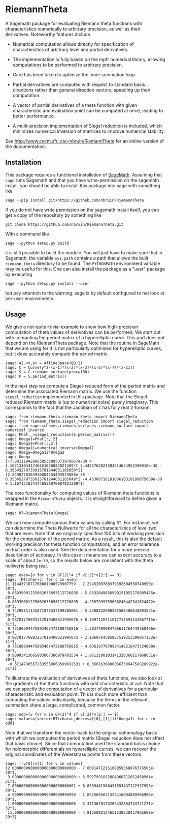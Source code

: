 # RiemannTheta

A Sagemath package for evaluating Riemann theta functions with
characteristics numerically to arbitrary precision, as well as their
derivatives. Noteworthy features include

* Numerical computation allows directly for specification of
characteristics of arbitrary level and partial derivatives.

* The implementation is fully based on the mpfr numerical library,
allowing computations to be performed to arbitrary precision.

* Care has been taken to optimize the inner summation loop.

* Partial derivatives are computed with respect to standard basis
directions rather than general direction vectors, speeding up their
computation.

* A vector of partial derivatives of a theta function with given
characteristic and evaluation point can be computed at once, leading to
better performance.

* A multi-precision implementation of Siegel reduction is included,
which minimizes numerical inversion of matrices to improve numerical
stability.

See http://www.cecm.sfu.ca/~nbruin/RiemannTheta for an online version
of the documentation.

## Installation

This package requires a functional installation of
[SageMath](https://sagemath.org). Assuming that `sage` runs Sagemath
and that you have write-permission on the sagemath install, you should
be able to install this package into sage with something like

    sage --pip install git+https://github.com/nbruin/RiemannTheta

If you do not have write permission on the sagemath install itself, you
can get a copy of the repository by something like

    git clone https://github.com/nbruin/RiemannTheta.git
    
With a command like

    sage --python setup.py build

it is still possible to build the module. You will just have to make sure
that in Sagemath, the variable `sys.path` contains a path that allows the built
`riemann_theta` directory to be found. The `PYTHONPATH` environment variable
may be useful for this. One can also install the package as a "user" package
by executing

    sage --python setup.py install --user
    
but pay attention to the warning: sage is by default configured to not
look at per-user environments. 

## Usage

We give a not-quite-trivial example to show how high-precision
computation of theta values of derivatives can be performed. We start
out with computing the period matrix of a hyperelliptic curve. This
part does not depend on the RiemannTheta package. Note that the routine
in SageMath that we are using for it is not particularly optimized for
hyperelliptic curves, but it does accurately compute the period matrix.

    sage: A2.<x,y> = AffineSpace(QQ,2)
    sage: C = Curve(y^2-(x-1)*(x-2)*(x-3)*(x-5)*(x-7)*(x-11))
    sage: S = C.riemann_surface(prec=100)
    sage: P = S.period_matrix()

In the next step we compute a Siegel-reduced form of the period matrix
and determine the associated Riemann matrix. We use the function
`siegel_reduction` implemented in this package. Note that the Siegel-reduced
Riemann matrix is (up to numerical noise) purely imaginary. This corresponds
to the fact that the Jacobian of `C` has fully real 2-torsion.

    sage: from riemann_theta.riemann_theta import RiemannTheta
    sage: from riemann_theta.siegel_reduction import siegel_reduction
    sage: from sage.schemes.riemann_surfaces.riemann_surface import numerical_inverse
    sage: Phat,_=siegel_reduction(S.period_matrix())
    sage: Omega1=Phat[:,:2]
    sage: Omega2=Phat[:,2:]
    sage: Omega1i=numerical_inverse(Omega1)
    sage: Omega=Omega1i*Omega2
    sage: Omega
    [-7.8011194289838531805073979567e-30 + 1.1671310344746551076087021309*I 3.4425762821394314634952390910e-30 - 0.35345270733815781244031185050*I]
    [2.8490278363936084454493573688e-30 - 0.35345270733815781244031185049*I -4.4530071618106610318109075688e-30 + 1.1671310344746551076087021308*I]

The core functionality for computing values of Riemann theta functions
is wrapped in the `RiemannTheta` objects. It is straightforward to
define given a Riemann matrix.

    sage: RT=RiemannTheta(Omega)

We can now compute various theta values by calling `RT`. For instance,
we can determine the Theta Nullwerte for all the characteristics of
level two that are even. Note that we originally specified 100 bits of
working precision for the computation of the period matrix. As a
result, this is also the default working precision for theta function
computations, and an error tolerance on that order is also used. See
the documentation for a more precise description of accuracy. In this
case it means we can expect accuracy to a scale of about `1e-30`, so
the results below are consistent with the theta nullwerte being real.

    sage: even=[v for v in GF(2)^4 if v[:2]*v[2:] == 0]
    sage: [RT(char=c) for c in even]
    [1.1144371671760661900579907759 - 2.2245209708379392604550740950e-30*I,
     0.86939001225062635693112726895 - 5.8332049656999151052278805475e-30*I,
     0.86939001225062635693112726895 - 4.2557999759650246442341624472e-30*I,
     0.74295811145071079337199385061 - 5.5388522690261500486640893531e-30*I,
     0.98781776893257819408621995076 + 8.1097128711817717691533867715e-31*I,
     0.73106694475893467472188756816 - 1.3837409084796611764449360496e-30*I,
     0.98781776893257819408621995075 - 2.1060764585867519253398057132e-31*I,
     0.73106694475893467472188756815 - 4.0361977670924148216473724000e-30*I,
     0.90993413665803867386979701534 + 1.8613200183141326366117968651e-30*I,
     -0.37147905572535539668599692531 + 8.3661636800066730647588289922e-31*I]

To illustrate the evaluation of derivatives of theta functions, we also
look at the gradients of the theta functions with odd characteristic at
`z=0`. Note that we can specify the computation of a vector of
derivatives for a particular characteristic and evaluation point. This
is much more efficient than computing the values individually, because
the terms in the relevant summation share a large, complicated, common
factor.

    sage: odd=[v for v in GF(2)^4 if v[:2]*v[2:] == 1]
    sage: values=[vector(RT(char=c,derivs=[[0],[1]]))*Omega1i for c in odd]

Note that we transform the vector back to the original cohomology basis
with which we computed the period matrix (Siegel reduction does not
affect that basis choice). Since that computation used the standard
basis choice for holomorphic differentials on hyperelliptic curves, we
can recover the original coordinates of the Weierstrass points from
these vectors.

    sage: [-v[0]/v[1] for v in values]
    [2.0000000000000000000000000000 - 7.0091471215108059368876376563e-30*I,
     3.0000000000000000000000000000 + 6.5927991812884960712012450964e-31*I,
     7.0000000000000000000000000001 + 8.8589481960431653437122937998e-30*I,
     4.9999999999999999999999999999 - 1.8525695031325416894889966906e-29*I,
     1.0000000000000000000000000000 - 3.3713670173205432864743721271e-32*I,
     11.000000000000000000000000000 - 4.8125082124651538238437865698e-29*I]
